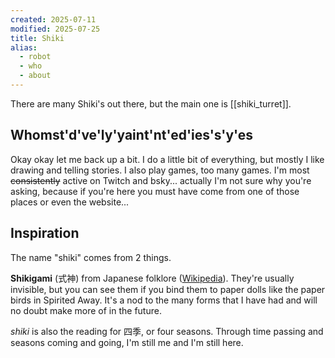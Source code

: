 ```yaml
---
created: 2025-07-11
modified: 2025-07-25
title: Shiki
alias:
  - robot
  - who
  - about
---
```

There are many Shiki's out there, but the main one is [[shiki_turret]].
## Whomst'd've'ly'yaint'nt'ed'ies's'y'es
Okay okay let me back up a bit. I do a little bit of everything, but mostly I like drawing and telling stories. I also play games, too many games. I'm most ~~consistently~~ active on Twitch and bsky... actually I'm not sure why you're asking, because if you're here you must have come from one of those places or even the website...
## Inspiration
The name "shiki" comes from 2 things.

**Shikigami** (式神) from Japanese folklore ([Wikipedia](https://en.wikipedia.org/wiki/Shikigami)). They're usually invisible, but you can see them if you bind them to paper dolls like the paper birds in Spirited Away. It's a nod to the many forms that I have had and will no doubt make more of in the future.

*shiki* is also the reading for 四季, or four seasons. Through time passing and seasons coming and going, I'm still me and I'm still here.